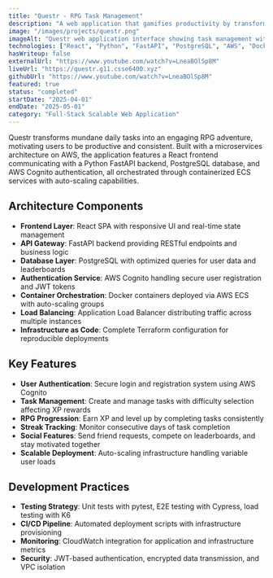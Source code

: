 ```yaml
---
title: "Questr - RPG Task Management"
description: "A web application that gamifies productivity by transforming daily tasks into an RPG adventure with XP, levels, streaks, and friend leaderboards. Built with a microservices architecture on AWS, React, FastAPI and PostgreSQL. "
image: "/images/projects/questr.png"
imageAlt: "Questr web application interface showing task management with RPG elements"
technologies: ["React", "Python", "FastAPI", "PostgreSQL", "AWS", "Docker", "Terraform", "AWS Cognito"]
hasWriteup: false
externalUrl: "https://www.youtube.com/watch?v=LneaBOlSp8M"
liveUrl: "https://questr.g11.csse6400.xyz"
githubUrl: "https://www.youtube.com/watch?v=LneaBOlSp8M"
featured: true
status: "completed"
startDate: "2025-04-01"
endDate: "2025-05-01"
category: "Full-Stack Scalable Web Application"
---
```


Questr transforms mundane daily tasks into an engaging RPG adventure, motivating users to be productive and consistent. Built with a microservices architecture on AWS, the application features a React frontend communicating with a Python FastAPI backend, PostgreSQL database, and AWS Cognito authentication, all orchestrated through containerized ECS services with auto-scaling capabilities.

## Architecture Components

- **Frontend Layer**: React SPA with responsive UI and real-time state management
- **API Gateway**: FastAPI backend providing RESTful endpoints and business logic
- **Database Layer**: PostgreSQL with optimized queries for user data and leaderboards  
- **Authentication Service**: AWS Cognito handling secure user registration and JWT tokens
- **Container Orchestration**: Docker containers deployed via AWS ECS with auto-scaling groups
- **Load Balancing**: Application Load Balancer distributing traffic across multiple instances
- **Infrastructure as Code**: Complete Terraform configuration for reproducible deployments

## Key Features

- **User Authentication**: Secure login and registration system using AWS Cognito
- **Task Management**: Create and manage tasks with difficulty selection affecting XP rewards
- **RPG Progression**: Earn XP and level up by completing tasks consistently
- **Streak Tracking**: Monitor consecutive days of task completion
- **Social Features**: Send friend requests, compete on leaderboards, and stay motivated together
- **Scalable Deployment**: Auto-scaling infrastructure handling variable user loads

## Development Practices

- **Testing Strategy**: Unit tests with pytest, E2E testing with Cypress, load testing with K6
- **CI/CD Pipeline**: Automated deployment scripts with infrastructure provisioning
- **Monitoring**: CloudWatch integration for application and infrastructure metrics
- **Security**: JWT-based authentication, encrypted data transmission, and VPC isolation